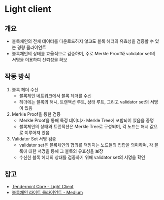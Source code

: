 # Light client

## 개요

- 블록체인의 전체 데이터를 다운로드하지 않고도 블록 헤더의 유효성을 검증할 수 있는 경량 클라이언트
- 블록체인의 상태를 효율적으로 검증하며, 주로 Merkle Proof와 validator set의 서명을 이용하여 신뢰성을 확보

## 작동 방식

1. 블록 헤더 수신
    - 블록체인 네트워크에서 블록 헤더를 수신
    - 헤더에는 블록의 해시, 트랜잭션 루트, 상태 루트, 그리고 validator set의 서명이 있음
2. Merkle Proof을 통한 검증
    - Merkle Proof을 통해 특정 데이터가 Merkle Tree에 포함되어 있음을 증명
    - 블록체인의 상태와 트랜잭션은 Merkle Tree로 구성되며, 각 노드는 해시 값으로 이루어져 있음
3. Validator Set 서명 검증
    - validator set은 블록체인의 합의를 책임지는 노드들의 집합을 의미하며, 각 블록에 대한 서명을 통해 그 블록의 유효성을 보장
    - 수신한 블록 헤더의 상태를 검증하기 위해 validator set의 서명을 확인
    

## 참고

- [Tendermint Core - Light Client](https://docs.tendermint.com/v0.34/tendermint-core/light-client.html)
- [블록체인 라이트 클라이언트 - Medium](https://medium.com/codechain-kr/블록체인-라이트-클라이언트-505f01a40221)